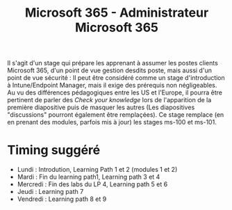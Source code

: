 ﻿---
title: Microsoft 365 - Administrateur Microsoft 365
goDeploy: true
m365: true
labs: https://github.com/MicrosoftLearning/MS-102T00-Microsoft-365-Administrator-Essentials/tree/master/Instructions/Labs
---
Il s'agit d'un stage qui prépare les apprenant à assumer les postes clients Microsoft 365, d'un point de vue gestion desdits poste, mais aussi d'un point de vue sécurité : 
Il peut être considéré comme un stage d'introduction à Intune/Endpoint Manager, mais il exige des prérequis non négligeables.
Au vu des différences pédagogiques entre les US et l'Europe, il pourra être pertinent de parler des *Check your knowledge* lors de l'apparition de la première diapositive puis de masquer les autres (Les diapositives "discussions" pourront également être remplaçées).
Ce stage remplace (en en prenant des modules, parfois mis à jour) les stages ms-100 et ms-101.

 
# Timing suggéré
- Lundi : Introdution, Learning Path 1 et 2 (modules 1 et 2)
- Mardi : Fin du learning path1, Learning path 3 et 4
- Mercredi : Fin des labs du LP 4, Learning path 5 et 6
- Jeudi : Learning path 7
- Vendredi : Learning path 8 et 9
